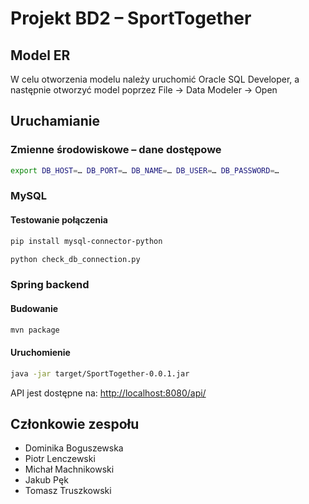 # Projekt BD2 – SportTogether
## Model ER
W celu otworzenia modelu należy uruchomić Oracle SQL Developer, a następnie otworzyć model poprzez File -> Data Modeler -> Open

## Uruchamianie
### Zmienne środowiskowe – dane dostępowe
```sh
export DB_HOST=… DB_PORT=… DB_NAME=… DB_USER=… DB_PASSWORD=…
```

### MySQL
#### Testowanie połączenia
```sh
pip install mysql-connector-python
```

```sh
python check_db_connection.py
```

### Spring backend
#### Budowanie
```sh
mvn package
```

#### Uruchomienie
```sh
java -jar target/SportTogether-0.0.1.jar
```

API jest dostępne na: <http://localhost:8080/api/>

## Członkowie zespołu
- Dominika Boguszewska
- Piotr Lenczewski
- Michał Machnikowski
- Jakub Pęk
- Tomasz Truszkowski

